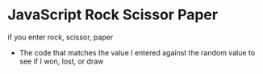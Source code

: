 # JavaScript Rock Scissor Paper

if you enter rock, scissor, paper
- The code that matches the value I entered against the random value to see if I won, lost, or draw
